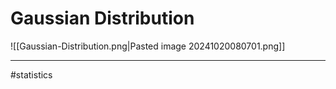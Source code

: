 # Gaussian Distribution
![[Gaussian-Distribution.png|Pasted image 20241020080701.png]]




---
#statistics